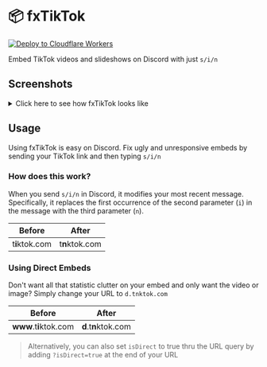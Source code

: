 # 📦 fxTikTok
[![Deploy to Cloudflare Workers](https://deploy.workers.cloudflare.com/button)](https://deploy.workers.cloudflare.com/?url=https://github.com/okdargy/fxtiktok)

Embed TikTok videos and slideshows on Discord with just `s/i/n`

## Screenshots
<details>
  <summary>Click here to see how fxTikTok looks like</summary>

  | <img src="https://raw.githubusercontent.com/okdargy/fxTikTok/master/.github/readme/compare.png" alt="Video Preview" width="90%" height="90%"/> |
  |:--:|
  | Comparing `tiktok.com` vs. `tnktok.com` embeds on Discord |

  | <img src="https://raw.githubusercontent.com/okdargy/fxTikTok/master/.github/readme/slideshow.png" height="40%" width="40%" alt="Slideshow Preview" /> |
  |:--:|
  | Slideshow embeds |

  | <img src="https://raw.githubusercontent.com/okdargy/fxTikTok/master/.github/readme/direct.png" alt="Direct Preview" /> |
  |:--:|
  | Direct image/video support |

</details>

## Usage
Using fxTikTok is easy on Discord. Fix ugly and unresponsive embeds by sending your TikTok link and then typing `s/i/n`
### How does this work?
When you send `s/i/n` in Discord, it modifies your most recent message. Specifically, it replaces the first occurrence of the second parameter (`i`) in the message with the third parameter (`n`).

| Before | After |
|:--:|:--:|
| t**i**ktok.com | t**n**ktok.com |

### Using Direct Embeds
Don't want all that statistic clutter on your embed and only want the video or image? Simply change your URL to `d.tnktok.com`

| Before | After |
|:--:|:--:|
| **www**.t**i**ktok.com | **d**.t**n**ktok.com |

> Alternatively, you can also set `isDirect` to true thru the URL query by adding `?isDirect=true` at the end of your URL
